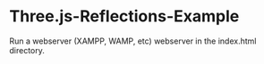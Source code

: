 # Three.js-Reflections-Example

Run a webserver (XAMPP, WAMP, etc) webserver in the index.html directory.
